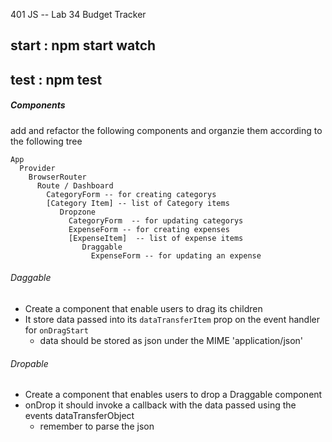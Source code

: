 401 JS --  Lab 34 Budget Tracker

## start : npm start watch
## test : npm test

##### Components
add and refactor  the following components and organzie them according to the following tree
```
App
  Provider
    BrowserRouter
      Route / Dashboard
        CategoryForm -- for creating categorys
        [Category Item] -- list of Category items
           Dropzone
             CategoryForm  -- for updating categorys
             ExpenseForm -- for creating expenses
             [ExpenseItem]  -- list of expense items
                Draggable
                  ExpenseForm -- for updating an expense
```
###### Daggable
* Create a component that enable users to drag its children
* It store data passed into its `dataTransferItem` prop on the event handler for `onDragStart`
  * data should be stored as json under the MIME 'application/json'

###### Dropable
* Create a component that enables users to drop a Draggable component
* onDrop it should invoke a callback with the data passed using the events dataTransferObject
  * remember to parse the json

